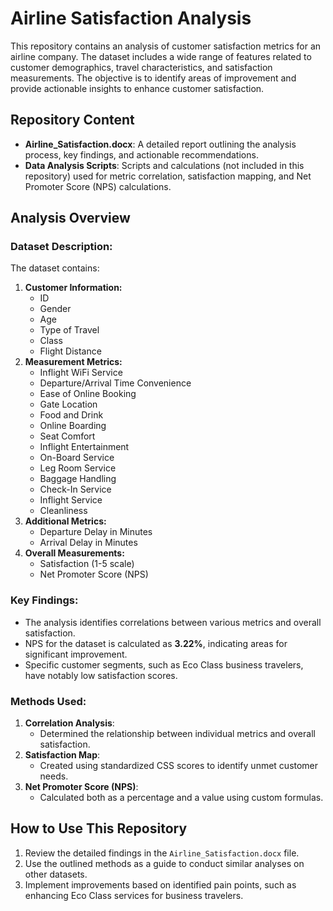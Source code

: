 # Airline Satisfaction Analysis

This repository contains an analysis of customer satisfaction metrics for an airline company. The dataset includes a wide range of features related to customer demographics, travel characteristics, and satisfaction measurements. The objective is to identify areas of improvement and provide actionable insights to enhance customer satisfaction.

## Repository Content

- **Airline_Satisfaction.docx**: A detailed report outlining the analysis process, key findings, and actionable recommendations.
- **Data Analysis Scripts**: Scripts and calculations (not included in this repository) used for metric correlation, satisfaction mapping, and Net Promoter Score (NPS) calculations.

## Analysis Overview

### Dataset Description:
The dataset contains:
1. **Customer Information:**
   - ID
   - Gender
   - Age
   - Type of Travel
   - Class
   - Flight Distance
2. **Measurement Metrics:**
   - Inflight WiFi Service
   - Departure/Arrival Time Convenience
   - Ease of Online Booking
   - Gate Location
   - Food and Drink
   - Online Boarding
   - Seat Comfort
   - Inflight Entertainment
   - On-Board Service
   - Leg Room Service
   - Baggage Handling
   - Check-In Service
   - Inflight Service
   - Cleanliness
3. **Additional Metrics:**
   - Departure Delay in Minutes
   - Arrival Delay in Minutes
4. **Overall Measurements:**
   - Satisfaction (1-5 scale)
   - Net Promoter Score (NPS)

### Key Findings:
- The analysis identifies correlations between various metrics and overall satisfaction.
- NPS for the dataset is calculated as **3.22%**, indicating areas for significant improvement.
- Specific customer segments, such as Eco Class business travelers, have notably low satisfaction scores.

### Methods Used:
1. **Correlation Analysis**:
   - Determined the relationship between individual metrics and overall satisfaction.
2. **Satisfaction Map**:
   - Created using standardized CSS scores to identify unmet customer needs.
3. **Net Promoter Score (NPS)**:
   - Calculated both as a percentage and a value using custom formulas.

## How to Use This Repository
1. Review the detailed findings in the `Airline_Satisfaction.docx` file.
2. Use the outlined methods as a guide to conduct similar analyses on other datasets.
3. Implement improvements based on identified pain points, such as enhancing Eco Class services for business travelers.
